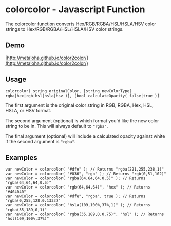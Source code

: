 # colorcolor - Javascript Function

The colorcolor function converts Hex/RGB/RGBA/HSL/HSLA/HSV color strings to Hex/RGB/RGBA/HSL/HSLA/HSV color strings.

## Demo

[http://metaloha.github.io/color2color/](http://metaloha.github.io/color2color/)

## Usage

	colorcolor( string originalColor, [string newColorType( rgba|hex|rgb|hsl|hsla|hsv )], [bool calculateOpacity( false|true )]

The first argument is the original color string in RGB, RGBA, Hex, HSL, HSLA, or HSV format.

The second argument (optional) is which format you'd like the new color string to be in. This will always default to `"rgba"`.

The final argument (optional) will include a calculated opacity against white if the second argument is `"rgba"`.

## Examples

	var newColor = colorcolor( "#dfe" ); // Returns "rgba(221,255,238,1)"
	var newColor = colorcolor( "#036", "rgb" ); // Returns "rgb(0,51,102)"
	var newColor = colorcolor( "rgba(64,64,64,0.5)" ); // Returns "rgba(64,64,64,0.5)"
	var newColor = colorcolor( "rgb(64,64,64)", "hex" ); // Returns "#404040"
	var newColor = colorcolor( "#dfe", "rgba", true ); // Returns "rgba(0,255,128,0.1333)"
	var newColor = colorcolor( "hsla(109,100%,37%,1)" ); // Returns "rgba(35,189,0,1)"
	var newColor = colorcolor( "rgba(35,189,0,0.75)", "hsl" ); // Returns "hsl(109,100%,37%)"

